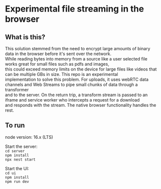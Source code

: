 # Experimental file streaming in the browser

## What is this?

This solution stemmed from the need to encrypt large amounts of binary data in the browser before it's sent over the network.  
While reading bytes into memory from a source like a user selected file works great for small files such as pdfs and images,  
this could exceed memory limits on the device for large files like videos that can be multiple GBs in size. This repo is an experimental  
implementation to solve this problem. For uploads, it uses webRTC data channels and Web Streams to pipe small chunks of data through a transformer  
and to the server. On the return trip, a transform stream is passed to an iframe and service worker who intercepts a request for a download  
and responds with the stream. The native browser functionality handles the rest.

## To run

node version: 16.x (LTS)

Start the server:  
`cd server`  
`npm install`  
`npx nest start`

Start the UI:  
`cd ui`  
`npm install`  
`npm run dev`
